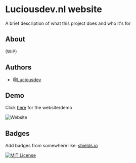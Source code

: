 # Luciousdev.nl website

A brief description of what this project does and who it's for


## About

(WIP)


## Authors

- [@Luciousdev](https://github.com/Luciousdev)


## Demo

Click [here](https://www.luciousdev.nl) for the website/demo

![Website](https://img.shields.io/website?down_color=red&down_message=oh%20no%20%3A%28&up_color=green&up_message=online&url=https%3A%2F%2Fluciousdev.nl)
## Badges

Add badges from somewhere like: [shields.io](https://shields.io/)

[![MIT License](https://img.shields.io/badge/License-MIT-green.svg)](https://choosealicense.com/licenses/mit/)

